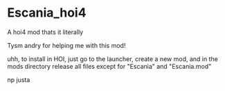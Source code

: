 # Escania_hoi4
A hoi4 mod thats it literally 

Tysm andry for helping me with this mod!


uhh, to install in HOI, just go to the launcher, create a new mod, and in the mods directory release all files except for "Escania" and "Escania.mod"

np justa
